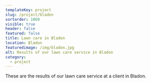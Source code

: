 ```yaml
---
templateKey: project
slug: /project/bladon
sortorder: 1060
visible: true
header: false
featured: false
title: Lawn care in Bladon
location: Bladon
featuredimage: /img/bladon.jpg
alt: Results of our lawn care service in Bladon
category:
  - project
---
```

These are the results of our lawn care service at a client in Bladon.


